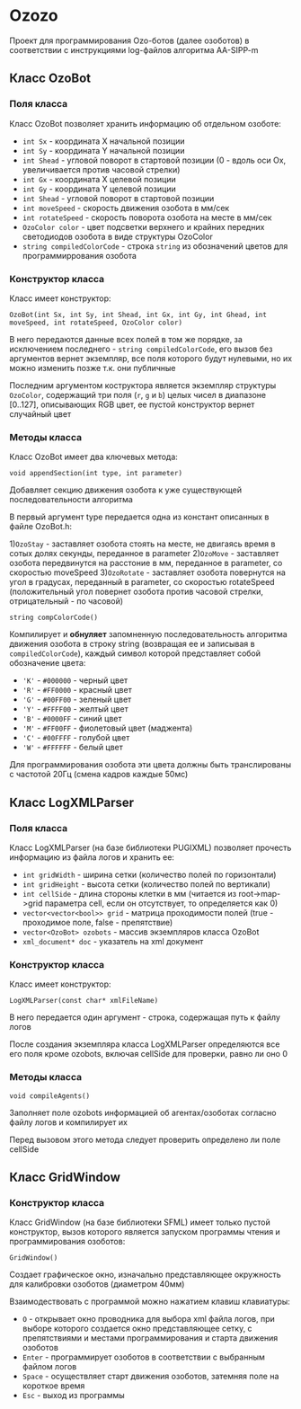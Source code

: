 # Ozozo
Проект для программирования Ozo-ботов (далее озоботов) в соответствии с инструкциями log-файлов алгоритма AA-SIPP-m
## Класс OzoBot
### Поля класса
Класс OzoBot позволяет хранить информацию об отдельном озоботе:
- `int Sx` - координата X начальной позиции
- `int Sy` - координата Y начальной позиции
- `int Shead` - угловой поворот в стартовой позиции (0 - вдоль оси Ox, увеличивается против часовой стрелки)
- `int Gx` - координата X целевой позиции
- `int Gy` - координата Y целевой позиции
- `int Shead` - угловой поворот в стартовой позиции
- `int moveSpeed` - скорость движения озобота в мм/сек
- `int rotateSpeed` - скорость поворота озобота на месте в мм/сек
- `OzoColor color` - цвет подсветки верхнего и крайних передних светодиодов озобота в виде структуры OzoColor
- `string compiledColorCode` - строка `string` из обозначений цветов для программиррования озобота
### Конструктор класса
Класс имеет конструктор:
```
OzoBot(int Sx, int Sy, int Shead, int Gx, int Gy, int Ghead, int moveSpeed, int rotateSpeed, OzoColor color)
```
В него передаются данные всех полей в том же порядке, за исключением последнего - `string compiledColorCode`, его вызов без аргументов вернет экземпляр, все поля которого будут нулевыми, но их можно изменить позже т.к. они публичные

Последним аргументом коструктора является экземпляр структуры `OzoColor`, содержащий три поля (`r`, `g` и `b`) целых чисел в диапазоне [0..127], описывающих RGB цвет, ее пустой конструктор вернет случайный цвет
### Методы класса
Класс OzoBot имеет два ключевых метода:
```
void appendSection(int type, int parameter)
```
  Добавляет секцию движения озобота к уже существующей последовательности алгоритма
  
  В первый аргумент type передается одна из констант описанных в файле OzoBot.h:
  
  1)`OzoStay` - заставляет озобота стоять на месте, не двигаясь время в сотых долях секунды, переданное в parameter
  2)`OzoMove` - заставляет озобота передвинутся на расстоние в мм, переданное в parameter, со скоростью moveSpeed
  3)`OzoRotate` - заставляет озобота повернутся на угол в градусах, переданный в parameter, со скоростью rotateSpeed (положительный угол повернет озобота против часовой стрелки, отрицательный - по часовой)
```
string compColorCode()
```
  Компилирует и **обнуляет** запомненную последовательность алгоритма движения озобота в строку string (возвращая ее и записывая в `compiledColorCode`), каждый символ которой представляет собой обозначение цвета:
  * `'K'` - `#000000` - черный цвет
  * `'R'` - `#FF0000` - красный цвет
  * `'G'` - `#00FF00` - зеленый цвет
  * `'Y'` - `#FFFF00` - желтый цвет
  * `'B'` - `#0000FF` - синий цвет
  * `'M'` - `#FF00FF` - фиолетовый цвет (маджента)
  * `'C'` - `#00FFFF` - голубой цвет
  * `'W'` - `#FFFFFF` - белый цвет

  Для программирования озобота эти цвета должны быть транслированы с частотой 20Гц (смена кадров каждые 50мс)
## Класс LogXMLParser
### Поля класса
Класс LogXMLParser (на базе библиотеки PUGIXML) позволяет прочесть информацию из файла логов и хранить ее:
- `int gridWidth` - ширина сетки (количество полей по горизонтали)
- `int gridHeight` - высота сетки (количество полей по вертикали)
- `int cellSide` - длина стороны клетки в мм (читается из root->map->grid параметра cell, если он отсутствует, то определяется как 0)
- `vector<vector<bool>> grid` - матрица проходимости полей (true - проходимое поле, false - препятствие)
- `vector<OzoBot> ozobots` - массив экземпляров класса OzoBot
- `xml_document* doc` - указатель на xml документ
### Конструктор класса
Класс имеет конструктор:
```
LogXMLParser(const char* xmlFileName)
```
В него передается один аргумент - строка, содержащая путь к файлу логов

После создания экземпляра класса LogXMLParser определяются все его поля кроме ozobots, включая cellSide для проверки, равно ли оно 0
### Методы класса
```
void compileAgents()
```
  Заполняет поле ozobots информацией об агентах/озоботах согласно файлу логов и компилирует их
  
  Перед вызовом этого метода следует проверить определено ли поле cellSide
## Класс GridWindow
### Конструктор класса
Класс GridWindow (на базе библиотеки SFML) имеет только пустой конструктор, вызов которого является запуском программы чтения и программирования озоботов:
```
GridWindow()
```
Создает графическое окно, изначально представляющее окружность для калибровки озоботов (диаметром 40мм)

Взаимодествовать с программой можно нажатием клавиш клавиатуры:
- `O` - открывает окно проводника для выбора xml файла логов, при выборе которого создается окно представляющее сетку, с препятствиями и местами программирования и старта движения озоботов
- `Enter` - программирует озоботов в соответствии с выбранным файлом логов
- `Space` - осуществляет старт движения озоботов, затемняя поле на короткое время
- `Esc` - выход из программы
